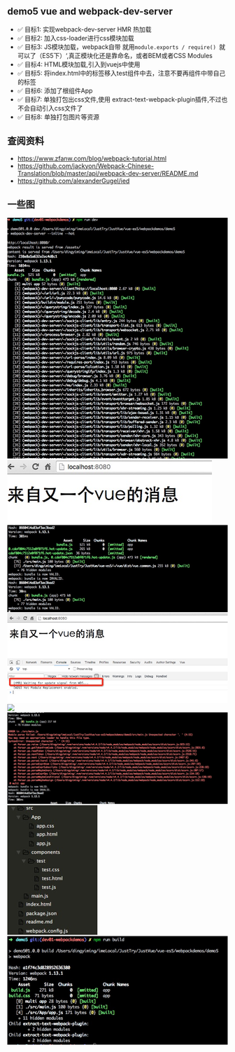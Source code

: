 ## demo5 vue and webpack-dev-server

* ✅ 目标1: 实现webpack-dev-server HMR 热加载 
* ✅ 目标2: 加入css-loader进行css模块加载 
* ✅ 目标3: JS模块加载，webpack自带 就用`module.exports / require() `就可以了（ES5下）‘,真正模块化还是靠命名，或者BEM或者CSS Modules
* ✅ 目标4: HTML模块加载,引入到vuejs中使用    
* ✅ 目标5: 将index.html中的标签移入test组件中去，注意不要再组件中带自己的标签
* ✅ 目标6: 添加了根组件App
* ✅ 目标7: 单独打包出css文件,使用 extract-text-webpack-plugin插件,不过也不会自动引入css文件了
* ✅ 目标8: 单独打包图片等资源

## 查阅资料

* https://www.zfanw.com/blog/webpack-tutorial.html
* https://github.com/jackyon/Webpack-Chinese-Translation/blob/master/api/webpack-dev-server/README.md
* https://github.com/alexanderGugel/ied

## 一些图

![](pics/01.png)
![](pics/02.png)
![](pics/03.png)
![](pics/04.png)
![](pics/05.png)
![](pics/06.png)
![](pics/07.png)
![](pics/08.png)